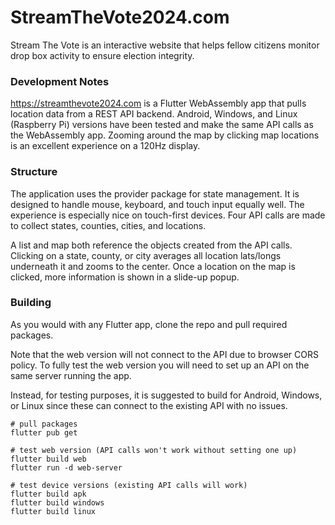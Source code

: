 # StreamTheVote2024.com
Stream The Vote is an interactive website that helps fellow citizens monitor drop box activity to ensure election integrity. 

### Development Notes
https://streamthevote2024.com is a Flutter WebAssembly app that pulls location data from a REST API backend. Android, Windows, and Linux (Raspberry Pi) versions have been tested and make the same API calls as the WebAssembly app. Zooming around the map by clicking map locations is an excellent experience on a 120Hz display.

### Structure
The application uses the provider package for state management. It is designed to handle mouse, keyboard, and touch input equally well. The experience is especially nice on touch-first devices. Four API calls are made to collect states, counties, cities, and locations. 

A list and map both reference the objects created from the API calls. Clicking on a state, county, or city averages all location lats/longs underneath it and zooms to the center. Once a location on the map is clicked, more information is shown in a slide-up popup.

### Building
As you would with any Flutter app, clone the repo and pull required packages.

Note that the web version will not connect to the API due to browser CORS policy. To fully test the web version you will need to set up an API on the same server running the app. 

Instead, for testing purposes, it is suggested to build for Android, Windows, or Linux since these can connect to the existing API with no issues.


```shell
# pull packages
flutter pub get

# test web version (API calls won't work without setting one up)
flutter build web 
flutter run -d web-server

# test device versions (existing API calls will work)
flutter build apk
flutter build windows
flutter build linux

```

